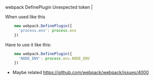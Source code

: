 webpack DefinePlugin Unexpected token |

When used like this

```javascript
    new webpack.DefinePlugin({
      'process.env': process.env
    })
```

Have to use it like this:

```javascript
    new webpack.DefinePlugin({
      'NODE_ENV': process.env.NODE_ENV
    })
```

- Maybe related https://github.com/webpack/webpack/issues/4000
